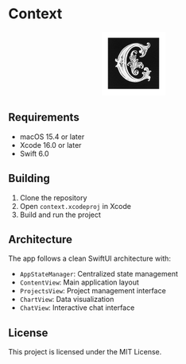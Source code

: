 # Context

<div align="center">
  <img src="logo.png" alt="Context Logo" width="128" height="128">
</div>

## Requirements

- macOS 15.4 or later
- Xcode 16.0 or later
- Swift 6.0

## Building

1. Clone the repository
2. Open `context.xcodeproj` in Xcode
3. Build and run the project

## Architecture

The app follows a clean SwiftUI architecture with:

- `AppStateManager`: Centralized state management
- `ContentView`: Main application layout
- `ProjectsView`: Project management interface
- `ChartView`: Data visualization
- `ChatView`: Interactive chat interface

## License

This project is licensed under the MIT License. 